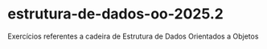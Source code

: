 # estrutura-de-dados-oo-2025.2
Exercícios referentes a cadeira de Estrutura de Dados Orientados a Objetos

